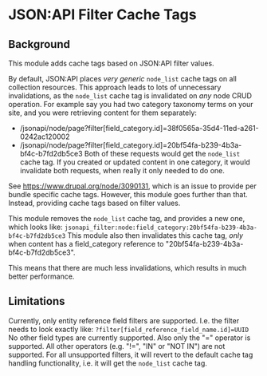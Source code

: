 # JSON:API Filter Cache Tags

## Background
This module adds cache tags based on JSON:API filter values.

By default, JSON:API places _very generic_ `node_list` cache tags on all collection resources.
This approach leads to lots of unnecessary invalidations, as the `node_list` cache tag is invalidated on _any_ node
CRUD operation.
For example say you had two category taxonomy terms on your site, and you were retrieving content for them separately:
- /jsonapi/node/page?filter[field_category.id]=38f0565a-35d4-11ed-a261-0242ac120002
- /jsonapi/node/page?filter[field_category.id]=20bf54fa-b239-4b3a-bf4c-b7fd2db5ce3
Both of these requests would get the `node_list` cache tag.  If you created or updated content in one category, it
would invalidate both requests, when really it only needed to do one.

See https://www.drupal.org/node/3090131, which is an issue to provide per bundle specific cache tags.
However, this module goes further than that.  Instead, providing cache tags based on filter values.

This module removes the `node_list` cache tag, and provides a new one, which looks like:
`jsonapi_filter:node:field_category:20bf54fa-b239-4b3a-bf4c-b7fd2db5ce3`
This module also then invalidates this cache tag, _only_ when content has a field_category reference to "20bf54fa-b239-4b3a-bf4c-b7fd2db5ce3".

This means that there are much less invalidations, which results in much better performance.

## Limitations
Currently, only entity reference field filters are supported.  I.e. the filter needs to look exactly like:
`?filter[field_reference_field_name.id]=UUID`
No other field types are currently supported.
Also only the "=" operator is supported.  All other operators (e.g. "!=", "IN" or "NOT IN") are not supported.
For all unsupported filters, it will revert to the default cache tag handling functionality, i.e. it will get the
`node_list` cache tag.



